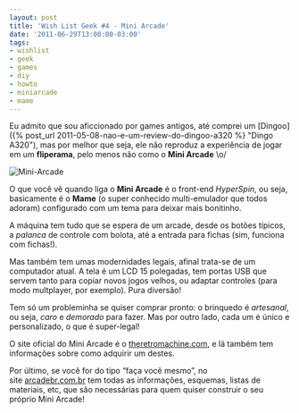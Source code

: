 ```yaml
---
layout: post
title: 'Wish List Geek #4 - Mini Arcade'
date: '2011-06-29T13:00:00-03:00'
tags:
- wishlist
- geek
- games
- diy
- howto
- miniarcade
- mame
---
```

Eu admito que sou aficcionado por games antigos, até comprei um [Dingoo]({% post_url 2011-05-08-nao-e-um-review-do-dingoo-a320 %} "Dingo A320"), mas por melhor que seja, ele não reproduz a experiência de jogar em um **fliperama**, pelo menos não como o **Mini Arcade** \o/

![Mini-Arcade](http://theretromachine.com/wp-content/gallery/miniarcade/mini-arcade-marcelo.jpg "Miniarcade")

O que você vê quando liga o **Mini Arcade** é o front-end *HyperSpin*, ou seja, basicamente é o **Mame** (o super conhecido multi-emulador que todos adoram) configurado com um tema para deixar mais bonitinho. 

A máquina tem tudo que se espera de um arcade, desde os botões típicos, a *palanca* de controle com bolota, até a entrada para fichas (sim, funciona com fichas!).

Mas também tem umas modernidades legais, afinal trata-se de um computador atual. A tela é um LCD 15 polegadas, tem portas USB que servem tanto para copiar novos jogos velhos, ou adaptar controles (para modo multplayer, por exemplo). Pura diversão!

Tem só um probleminha se quiser comprar pronto: o brinquedo é *artesanal*, ou seja, *caro* e *demorado* para fazer. Mas por outro lado, cada um é único e personalizado, o que é super-legal!

O site oficial do Mini Arcade é o [theretromachine.com](http://theretromachine.com/ "Mini Arcade"), e lá também tem informações sobre como adquirir um destes.

Por último, se você for do tipo “faça você mesmo”, no site [arcadebr.com.br](http://arcadebr.com.br "ArcadeBR") tem todas as informações, esquemas, listas de materiais, etc, que são necessárias para quem quiser construir o seu próprio Mini Arcade!